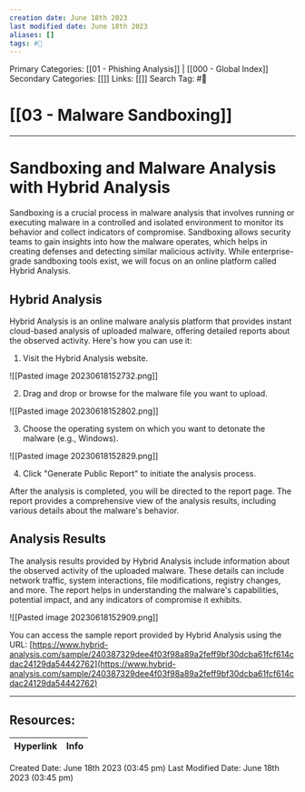```yaml
---
creation date: June 18th 2023
last modified date: June 18th 2023
aliases: []
tags: #📖
---
```


Primary Categories: [[01 - Phishing Analysis]] | [[000 - Global Index]] 
Secondary Categories: [[]] 
Links: [[]] 
Search Tag: #📖  

# [[03 - Malware Sandboxing]]  
---

# Sandboxing and Malware Analysis with Hybrid Analysis

Sandboxing is a crucial process in malware analysis that involves running or executing malware in a controlled and isolated environment to monitor its behavior and collect indicators of compromise. Sandboxing allows security teams to gain insights into how the malware operates, which helps in creating defenses and detecting similar malicious activity. While enterprise-grade sandboxing tools exist, we will focus on an online platform called Hybrid Analysis.

## Hybrid Analysis

Hybrid Analysis is an online malware analysis platform that provides instant cloud-based analysis of uploaded malware, offering detailed reports about the observed activity. Here's how you can use it:

1. Visit the Hybrid Analysis website.

![[Pasted image 20230618152732.png]]

2. Drag and drop or browse for the malware file you want to upload.

![[Pasted image 20230618152802.png]]

3. Choose the operating system on which you want to detonate the malware (e.g., Windows).

![[Pasted image 20230618152829.png]]

4. Click "Generate Public Report" to initiate the analysis process.

After the analysis is completed, you will be directed to the report page. The report provides a comprehensive view of the analysis results, including various details about the malware's behavior.

## Analysis Results

The analysis results provided by Hybrid Analysis include information about the observed activity of the uploaded malware. These details can include network traffic, system interactions, file modifications, registry changes, and more. The report helps in understanding the malware's capabilities, potential impact, and any indicators of compromise it exhibits.

![[Pasted image 20230618152909.png]]

You can access the sample report provided by Hybrid Analysis using the URL: [https://www.hybrid-analysis.com/sample/240387329dee4f03f98a89a2feff9bf30dcba61fcf614cdac24129da54442762](https://www.hybrid-analysis.com/sample/240387329dee4f03f98a89a2feff9bf30dcba61fcf614cdac24129da54442762)

___

## Resources:

| Hyperlink | Info |
| --------- | ---- |


Created Date: June 18th 2023 (03:45 pm) 
Last Modified Date: June 18th 2023 (03:45 pm)
